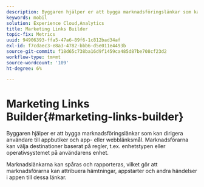 ```yaml
---
description: Byggaren hjälper er att bygga marknadsföringslänkar som kan dirigera användare till appbutiker och app- eller webblänksmål. Marknadsförarna kan välja destinationer baserat på regler, t.ex. enhetstyp eller operativsystem på användarens enhet.
keywords: mobil
solution: Experience Cloud,Analytics
title: Marketing Links Builder
topic-fix: Metrics
uuid: 94906393-ffa5-47a6-89f6-1c812bad34af
exl-id: f7cdaec3-e8a3-4782-bbb6-d5e011e4493b
source-git-commit: f18d65c738ba16d9f1459ca485d87be708cf23d2
workflow-type: tm+mt
source-wordcount: '109'
ht-degree: 6%

---
```


# Marketing Links Builder{#marketing-links-builder}

Byggaren hjälper er att bygga marknadsföringslänkar som kan dirigera användare till appbutiker och app- eller webblänksmål. Marknadsförarna kan välja destinationer baserat på regler, t.ex. enhetstypen eller operativsystemet på användarens enhet.

Marknadslänkarna kan spåras och rapporteras, vilket gör att marknadsförarna kan attribuera hämtningar, appstarter och andra händelser i appen till dessa länkar.
